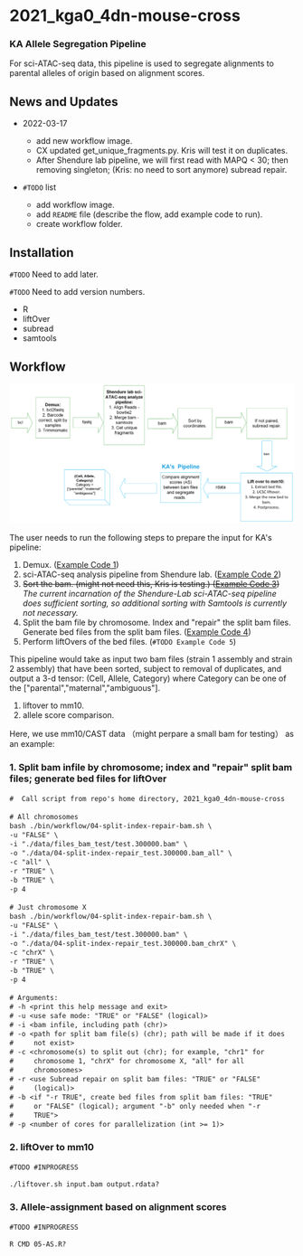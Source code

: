 # 2021_kga0_4dn-mouse-cross

### KA Allele Segregation Pipeline

For sci-ATAC-seq data, this pipeline is used to segregate alignments to parental alleles of origin based on alignment scores.

## News and Updates

* 2022-03-17
  + add new workflow image.
  + CX updated get_unique_fragments.py. Kris will test it on duplicates.
  + After Shendure lab pipeline, we will first read with MAPQ < 30; then removing singleton; (Kris: no need to sort anymore) subread repair. 

* `#TODO` list
  + add workflow image.
  + add `README` file (describe the flow, add example code to run).
  + create workflow folder.

## Installation

`#TODO` Need to add later.

`#TODO` Need to add version numbers.
  + R
  + liftOver
  + subread
  + samtools

## Workflow

![plot](AlleleSegregation-03-17-2022.png)

The user needs to run the following steps to prepare the input for KA's pipeline:
1. Demux. ([Example Code 1](https://github.com/Noble-Lab/2021_kga0_4dn-mouse-cross/blob/main/bin/workflow/01-demux.sh))
2. sci-ATAC-seq analysis pipeline from Shendure lab. ([Example Code 2](https://github.com/Noble-Lab/2021_kga0_4dn-mouse-cross/blob/main/bin/workflow/02-sci-ATAC-seq-analysis.sh))
3. ~~Sort the bam. (might not need this, Kris is testing.) ([Example Code 3](https://github.com/Noble-Lab/2021_kga0_4dn-mouse-cross/blob/main/bin/workflow/03-sort.sh))~~ *The current incarnation of the Shendure-Lab sci-ATAC-seq pipeline does sufficient sorting, so additional sorting with Samtools is currently not necessary.*
4. Split the bam file by chromosome. Index and "repair" the split bam files. Generate bed files from the split bam files. ([Example Code 4](https://github.com/Noble-Lab/2021_kga0_4dn-mouse-cross/blob/main/bin/workflow/04-split-index-repair-bam.sh))
5. Perform liftOvers of the bed files. (`#TODO Example Code 5`)

This pipeline would take as input two bam files (strain 1 assembly and strain 2 assembly) that have been sorted, subject to removal of duplicates, and output a 3-d tensor: (Cell, Allele, Category) where Category can be one of the ["parental","maternal","ambiguous"].

1. liftover to mm10.
2. allele score comparison.

Here, we use mm10/CAST data （might perpare a small bam for testing） as an example:

### 1. Split bam infile by chromosome; index and "repair" split bam files; generate bed files for liftOver

```{bash split-index-repair-bam}
#  Call script from repo's home directory, 2021_kga0_4dn-mouse-cross

# All chromosomes
bash ./bin/workflow/04-split-index-repair-bam.sh \
-u "FALSE" \
-i "./data/files_bam_test/test.300000.bam" \
-o "./data/04-split-index-repair_test.300000.bam_all" \
-c "all" \
-r "TRUE" \
-b "TRUE" \
-p 4

# Just chromosome X
bash ./bin/workflow/04-split-index-repair-bam.sh \
-u "FALSE" \
-i "./data/files_bam_test/test.300000.bam" \
-o "./data/04-split-index-repair_test.300000.bam_chrX" \
-c "chrX" \
-r "TRUE" \
-b "TRUE" \
-p 4

# Arguments:
# -h <print this help message and exit>
# -u <use safe mode: "TRUE" or "FALSE" (logical)>
# -i <bam infile, including path (chr)>
# -o <path for split bam file(s) (chr); path will be made if it does
#     not exist>
# -c <chromosome(s) to split out (chr); for example, "chr1" for
#     chromosome 1, "chrX" for chromosome X, "all" for all
#     chromosomes>
# -r <use Subread repair on split bam files: "TRUE" or "FALSE"
#     (logical)>
# -b <if "-r TRUE", create bed files from split bam files: "TRUE"
#     or "FALSE" (logical); argument "-b" only needed when "-r
#     TRUE">
# -p <number of cores for parallelization (int >= 1)>

```

### 2. liftOver to mm10
`#TODO #INPROGRESS`

```{bash liftover}
./liftover.sh input.bam output.rdata?
```

### 3. Allele-assignment based on alignment scores
`#TODO #INPROGRESS`

```{R liftover}
R CMD 05-AS.R?
```

